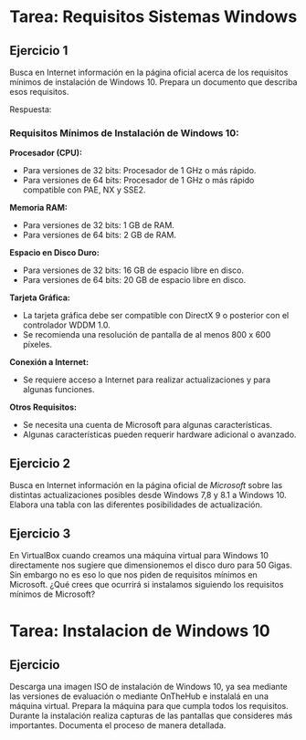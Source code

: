 
# Tarea: Requisitos Sistemas Windows

## Ejercicio 1

Busca en Internet información en la página oficial acerca de los requisitos mínimos de instalación de Windows 10. Prepara un documento que describa esos requisitos.

Respuesta:
### Requisitos Mínimos de Instalación de Windows 10:

 **Procesador (CPU):**
   - Para versiones de 32 bits: Procesador de 1 GHz o más rápido.
   - Para versiones de 64 bits: Procesador de 1 GHz o más rápido compatible con PAE, NX y SSE2.

 **Memoria RAM:**
   - Para versiones de 32 bits: 1 GB de RAM.
   - Para versiones de 64 bits: 2 GB de RAM.

 **Espacio en Disco Duro:**
   - Para versiones de 32 bits: 16 GB de espacio libre en disco.
   - Para versiones de 64 bits: 20 GB de espacio libre en disco.

 **Tarjeta Gráfica:**
   - La tarjeta gráfica debe ser compatible con DirectX 9 o posterior con el controlador WDDM 1.0.
   - Se recomienda una resolución de pantalla de al menos 800 x 600 píxeles.

 **Conexión a Internet:**
   - Se requiere acceso a Internet para realizar actualizaciones y para algunas funciones.

 **Otros Requisitos:**
   - Se necesita una cuenta de Microsoft para algunas características.
   - Algunas características pueden requerir hardware adicional o avanzado.


## Ejercicio 2

Busca en Internet información en la página oficial de *Microsoft* sobre las distintas actualizaciones posibles desde Windows 7,8 y 8.1 a Windows 10. Elabora una tabla con las diferentes posibilidades de actualización.

## Ejercicio 3

En VirtualBox cuando creamos una máquina virtual para Windows 10 directamente nos sugiere que dimensionemos el disco duro para 50 Gigas. Sin embargo no es eso lo que nos piden de requisitos mínimos en Microsoft. ¿Qué crees que ocurrirá si instalamos siguiendo los requisitos mínimos de Microsoft?

# Tarea: Instalacion de Windows 10

## Ejercicio

Descarga una imagen ISO de instalación de Windows 10, ya sea mediante las versiones de evaluación o mediante OnTheHub e instalalá en una máquina virtual. Prepara la máquina para que cumpla todos los requisitos. Durante la instalación realiza capturas de las pantallas que consideres más importantes. Documenta el proceso de manera detallada.
